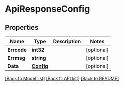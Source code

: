 # ApiResponseConfig

## Properties

Name | Type | Description | Notes
------------ | ------------- | ------------- | -------------
**Errcode** | **int32** |  | [optional] 
**Errmsg** | **string** |  | [optional] 
**Data** | [**Config**](Config.md) |  | [optional] 

[[Back to Model list]](../README.md#documentation-for-models) [[Back to API list]](../README.md#documentation-for-api-endpoints) [[Back to README]](../README.md)


